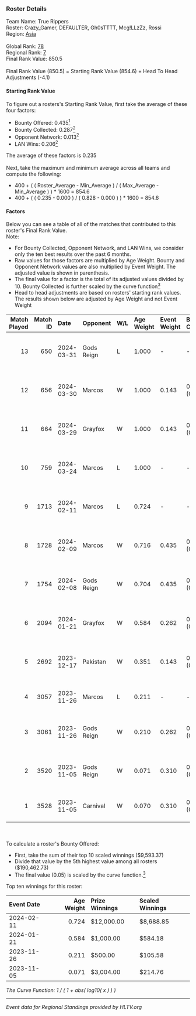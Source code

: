 ### Roster Details<br />
Team Name: True Rippers<br />
Roster: Crazy_Gamer, DEFAULTER, Gh0sTTTT, Mcg!LLzZz, Rossi<br />
Region: [Asia]( ../standings_asia.md)<br />
<br />
Global Rank: [78](../standings_global.md)<br />
Regional Rank: [7]( ../standings_asia.md)<br />
Final Rank Value:  850.5<br />
<br />
Final Rank Value (850.5) = Starting Rank Value (854.6) + Head To Head Adjustments (-4.1)<br />

#### Starting Rank Value<br />
To figure out a rosters's Starting Rank Value, first take the average of these four factors:<br />
- Bounty Offered: 0.435[<sup>1</sup>](#table2)
- Bounty Collected: 0.287[<sup>2</sup>](#table1)
- Opponent Network: 0.013[<sup>2</sup>](#table1)
- LAN Wins: 0.206[<sup>2</sup>](#table1)

The average of these factors is 0.235<br />
<br />
Next, take the maximum and minimum average across all teams and compute the following:<br />
- 400 + ( ( Roster_Average - Min_Average ) / ( Max_Average - Min_Average ) ) * 1600 = 854.6
- 400 + ( ( 0.235 - 0.000 ) / ( 0.828 - 0.000 ) ) * 1600 = 854.6


#### Factors<br />
Below you can see a table of all of the matches that contributed to this roster's Final Rank Value.<br />
Note:<br />

- For Bounty Collected, Opponent Network, and LAN Wins, we consider only the ten best results over the past 6 months.
- Raw values for those factors are multiplied by Age Weight. Bounty and Opponent Network values are also multiplied by Event Weight. The adjusted value is shown in parenthesis.
- The final value for a factor is the total of its adjusted values divided by 10. Bounty Collected is further scaled by the curve function[<sup>3</sup>](#curveFunction)
- Head to head adjustments are based on rosters' starting rank values. The results shown below are adjusted by Age Weight and not Event Weight
<span id="table1"></span><br />


| Match Played | Match ID | Date       | Opponent   | W/L | Age Weight | Event Weight | Bounty Collected | Opponent Network | LAN Wins  | H2H Adj. | Roster                                             |
| -: | -: | :- | :- | :- | :- | :- | :- | :- | :- | -: | :- |
|           13 |      650 | 2024-03-31 | Gods Reign | L   | 1.000      | -            | -                | -                | -         |   -11.52 | Crazy_Gamer, DEFAULTER, Gh0sTTTT, Mcg!LLzZz, Rossi |
|           12 |      656 | 2024-03-30 | Marcos     | W   | 1.000      | 0.143        | 0.003 (0.000)    | 0.046 (0.007)    | 0 (0.000) |     8.12 | Crazy_Gamer, DEFAULTER, Gh0sTTTT, Mcg!LLzZz, Rossi |
|           11 |      664 | 2024-03-29 | Grayfox    | W   | 1.000      | 0.143        | 0.004 (0.001)    | 0.038 (0.005)    | 0 (0.000) |     6.50 | Crazy_Gamer, DEFAULTER, Gh0sTTTT, Mcg!LLzZz, Rossi |
|           10 |      759 | 2024-03-24 | Marcos     | L   | 1.000      | -            | -                | -                | -         |   -23.30 | Anasasis, Crazy_Gamer, DEFAULTER, Mcg!LLzZz, Rossi |
|            9 |     1713 | 2024-02-11 | Marcos     | L   | 0.724      | -            | -                | -                | -         |    -9.43 | DEFAULTER, Gh0sTTTT, kennyS, Mcg!LLzZz, Rossi      |
|            8 |     1728 | 2024-02-09 | Marcos     | W   | 0.716      | 0.435        | 0.079 (0.025)    | 0.142 (0.044)    | 1 (0.716) |    13.33 | DEFAULTER, Gh0sTTTT, kennyS, Mcg!LLzZz, Rossi      |
|            7 |     1754 | 2024-02-08 | Gods Reign | W   | 0.704      | 0.435        | 0.010 (0.003)    | 0.180 (0.055)    | 1 (0.704) |     6.64 | DEFAULTER, DiceDealer, Gh0sTTTT, kennyS, Mcg!LLzZz |
|            6 |     2094 | 2024-01-21 | Grayfox    | W   | 0.584      | 0.262        | 0.004 (0.001)    | 0.038 (0.006)    | 0 (0.000) |     3.78 | DEFAULTER, DiceDealer, Gh0sTTTT, Mcg!LLzZz, Rossi  |
|            5 |     2692 | 2023-12-17 | Pakistan   | W   | 0.351      | 0.143        | 0.000 (0.000)    | 0.000 (0.000)    | 1 (0.351) |     0.80 | BulleT, Executor, insmutje, Jimpphat, SunPayus     |
|            4 |     3057 | 2023-11-26 | Marcos     | L   | 0.211      | -            | -                | -                | -         |    -2.69 | Bhavi, ELV1S, EmbeR, R2B2, reV3nnnn                |
|            3 |     3061 | 2023-11-26 | Gods Reign | W   | 0.210      | 0.262        | 0.010 (0.001)    | 0.180 (0.010)    | 0 (0.000) |     2.06 | DEFAULTER, DiceDealer, Gh0sTTTT, Mcg!LLzZz, Rossi  |
|            2 |     3520 | 2023-11-05 | Gods Reign | W   | 0.071      | 0.310        | 0.151 (0.003)    | 0.268 (0.006)    | 1 (0.071) |     1.32 | Bhavi, CycloneF, ELV1S, f1redup, R2B2              |
|            1 |     3528 | 2023-11-05 | Carnival   | W   | 0.070      | 0.310        | 0.000 (0.000)    | 0.000 (0.000)    | 1 (0.070) |     0.27 | Benzene, hattygOD, N1kace, Rider, SpawN            |

<br />
<span id="table2"></span><br />
To calculate a roster's Bounty Offered:<br />

- First, take the sum of their top 10 scaled winnings ($9,593.37)
- Divide that value by the 5th highest value among all rosters ($190,462.73)
- The final value (0.05) is scaled by the curve function.[<sup>3</sup>](#curveFunction)

Top ten winnings for this roster:<br />

| Event Date | Age Weight | Prize Winnings | Scaled Winnings |
| :- | -: | :- | :- |
| 2024-02-11 |      0.724 | $12,000.00     | $8,688.85       |
| 2024-01-21 |      0.584 | $1,000.00      | $584.18         |
| 2023-11-26 |      0.211 | $500.00        | $105.58         |
| 2023-11-05 |      0.071 | $3,004.00      | $214.76         |


<span id="curveFunction"></span>_The Curve Function: 1 / ( 1 + abs( log10( x ) ) )_<br />

---
_Event data for Regional Standings provided by HLTV.org_<br />
